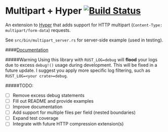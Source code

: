 Multipart + Hyper [![Build Status](https://travis-ci.org/cybergeek94/multipart.svg?branch=master)](https://travis-ci.org/cybergeek94/multipart)
=========

An extension to [Hyper][1] that adds support for HTTP multipart (`Content-Type: multipart/form-data`) requests.

See `src/bin/multipart_server.rs` for server-side example (used in testing).

####[Documentation][2]


#####Warning
Using this library with `RUST_LOG=debug` will **flood** your logs due to excess `debug!()` usage during development. This will be fixed in a future update. I suggest you apply more specific log filtering, such as `RUST_LOG=<your crate>=debug`.

#####TODO:  
- [ ] Remove excess debug statements
- [ ] Fill out README and provide examples
- [ ] Improve documentation
- [ ] Add support for multiple files per field (nested boundaries)
- [ ] Expand test coverage
- [ ] Integrate with future HTTP compression extension(s)

[1]: https://github.com/hyperium/hyper
[2]: http://rust-ci.org/cybergeek94/multipart/doc/multipart/
